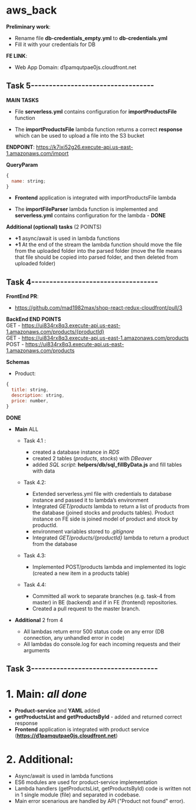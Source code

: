# aws_back

**Preliminary work**:

- Rename file **db-credentials_empty.yml** to **db-credentials.yml**
- Fill it with your credentials for DB

**FE LINK**:

- Web App Domain: d1pamqutpae0js.cloudfront.net

## Task 5----------------------------------

**MAIN TASKS**

- File **serverless.yml** contains configuration for **importProductsFile** function

- The **importProductsFile** lambda function returns a correct **response** which can be used to upload a file into the S3 bucket

**ENDPOINT**: https://k7ixi52g26.execute-api.us-east-1.amazonaws.com/import

**QueryParam**

```js
{
  name: string;
}
```

- **Frontend** application is integrated with importProductsFile lambda

- The **importFileParser** lambda function is implemented and **serverless.yml** contains configuration for the lambda - **DONE**

**Additional (optional) tasks** (2 POINTS)

- **+1** async/await is used in lambda functions
- **+1** At the end of the stream the lambda function should move the file from the uploaded folder into the parsed folder (move the file means that file should be copied into parsed folder, and then deleted from uploaded folder)

## Task 4-----------------------------------

**FrontEnd PR**:

- https://github.com/mad1982max/shop-react-redux-cloudfront/pull/3

**BackEnd END POINTS**  
GET - https://ui834rx8q3.execute-api.us-east-1.amazonaws.com/products/{productId}  
GET - https://ui834rx8q3.execute-api.us-east-1.amazonaws.com/products  
POST - https://ui834rx8q3.execute-api.us-east-1.amazonaws.com/products

**Schemas**

- Product:

```js
{
  title: string,
  description: string,
  price: number,
}
```

**DONE**

- **Main** ALL

  - Task 4.1 :

    - created a database instance in _RDS_
    - created 2 tables (_products_, _stocks_) with _DBeaver_
    - added _SQL script_: **helpers/db/sql_fillByData.js** and fill tables with data

  - Task 4.2:

    - Extended serverless.yml file with credentials to database instance and passed it to lambda’s environment
    - Integrated _GET/products_ lambda to return a list of products from the database (joined stocks and products tables). Product instance on FE side is joined model of product and stock by productId.
    - environment variables stored to _.gitignore_
    - Integrated _GET/products/{productId}_ lambda to return a product from the database

  - Task 4.3:

    - Implemented POST/products lambda and implemented its logic (created a new item in a products table)

  - Task 4.4:

    - Committed all work to separate branches (e.g. task-4 from master) in BE (backend) and if in FE (frontend) repositories.
    - Created a pull request to the master branch.

- **Additional** 2 from 4

  - All lambdas return error 500 status code on any error (DB connection, any unhandled error in code)
  - All lambdas do console.log for each incoming requests and their arguments

## Task 3-----------------------------------

# 1. Main: _all done_

- **Product-service** and **YAML** added
- **getProductsList and getProductsById** - added and returned correct response
- **Frontend** application is integrated with product service (**https://d1pamqutpae0js.cloudfront.net**)

# 2. Additional:

- Async/await is used in lambda functions
- ES6 modules are used for product-service implementation
- Lambda handlers (getProductsList, getProductsById) code is written not in 1 single module (file) and separated in codebase.
- Main error scenarious are handled by API ("Product not found" error).
